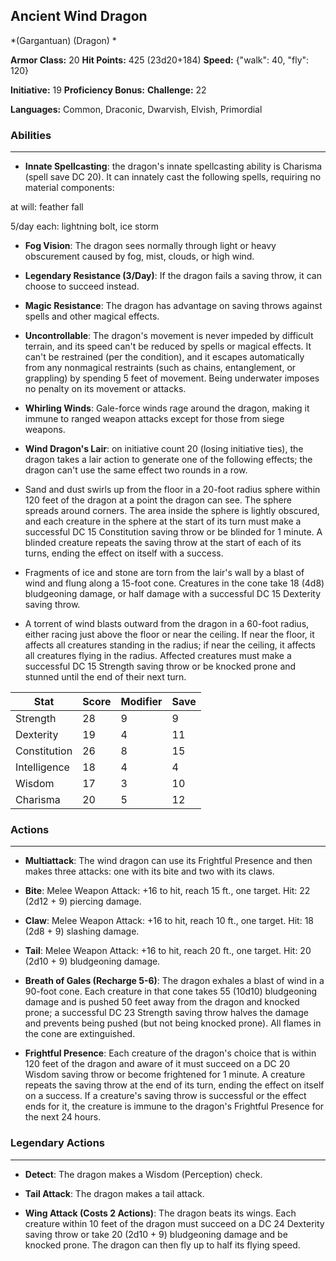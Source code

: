 ## Ancient Wind Dragon
*(Gargantuan) (Dragon) *

**Armor Class:** 20
**Hit Points:** 425 (23d20+184)
**Speed:** {"walk": 40, "fly": 120}

**Initiative:** 19
**Proficiency Bonus:**
**Challenge:** 22

**Languages:** Common, Draconic, Dwarvish, Elvish, Primordial

### Abilities
 --- 
- **Innate Spellcasting**: the dragon's innate spellcasting ability is Charisma (spell save DC 20). It can innately cast the following spells, requiring no material components:

at will: feather fall

5/day each: lightning bolt, ice storm

- **Fog Vision**: The dragon sees normally through light or heavy obscurement caused by fog, mist, clouds, or high wind.

- **Legendary Resistance (3/Day)**: If the dragon fails a saving throw, it can choose to succeed instead.

- **Magic Resistance**: The dragon has advantage on saving throws against spells and other magical effects.

- **Uncontrollable**: The dragon's movement is never impeded by difficult terrain, and its speed can't be reduced by spells or magical effects. It can't be restrained (per the condition), and it escapes automatically from any nonmagical restraints (such as chains, entanglement, or grappling) by spending 5 feet of movement. Being underwater imposes no penalty on its movement or attacks.

- **Whirling Winds**: Gale-force winds rage around the dragon, making it immune to ranged weapon attacks except for those from siege weapons.

- **Wind Dragon's Lair**: on initiative count 20 (losing initiative ties), the dragon takes a lair action to generate one of the following effects; the dragon can't use the same effect two rounds in a row.

- Sand and dust swirls up from the floor in a 20-foot radius sphere within 120 feet of the dragon at a point the dragon can see. The sphere spreads around corners. The area inside the sphere is lightly obscured, and each creature in the sphere at the start of its turn must make a successful DC 15 Constitution saving throw or be blinded for 1 minute. A blinded creature repeats the saving throw at the start of each of its turns, ending the effect on itself with a success.

- Fragments of ice and stone are torn from the lair's wall by a blast of wind and flung along a 15-foot cone. Creatures in the cone take 18 (4d8) bludgeoning damage, or half damage with a successful DC 15 Dexterity saving throw.

- A torrent of wind blasts outward from the dragon in a 60-foot radius, either racing just above the floor or near the ceiling. If near the floor, it affects all creatures standing in the radius; if near the ceiling, it affects all creatures flying in the radius. Affected creatures must make a successful DC 15 Strength saving throw or be knocked prone and stunned until the end of their next turn.



| Stat | Score | Modifier | Save |
| ---- | ---- | ---- | ---- |
| Strength | 28 | 9 | 9 |
| Dexterity | 19 | 4 | 11 |
| Constitution | 26 | 8 | 15 |
| Intelligence | 18 | 4 | 4 |
| Wisdom | 17 | 3 | 10 |
| Charisma | 20 | 5 | 12 |

### Actions
 --- 
- **Multiattack**: The wind dragon can use its Frightful Presence and then makes three attacks: one with its bite and two with its claws.

- **Bite**: Melee Weapon Attack: +16 to hit, reach 15 ft., one target. Hit: 22 (2d12 + 9) piercing damage.

- **Claw**: Melee Weapon Attack: +16 to hit, reach 10 ft., one target. Hit: 18 (2d8 + 9) slashing damage.

- **Tail**: Melee Weapon Attack: +16 to hit, reach 20 ft., one target. Hit: 20 (2d10 + 9) bludgeoning damage.

- **Breath of Gales (Recharge 5-6)**: The dragon exhales a blast of wind in a 90-foot cone. Each creature in that cone takes 55 (10d10) bludgeoning damage and is pushed 50 feet away from the dragon and knocked prone; a successful DC 23 Strength saving throw halves the damage and prevents being pushed (but not being knocked prone). All flames in the cone are extinguished.

- **Frightful Presence**: Each creature of the dragon's choice that is within 120 feet of the dragon and aware of it must succeed on a DC 20 Wisdom saving throw or become frightened for 1 minute. A creature repeats the saving throw at the end of its turn, ending the effect on itself on a success. If a creature's saving throw is successful or the effect ends for it, the creature is immune to the dragon's Frightful Presence for the next 24 hours.

### Legendary Actions
 --- 
- **Detect**: The dragon makes a Wisdom (Perception) check.

- **Tail Attack**: The dragon makes a tail attack.

- **Wing Attack (Costs 2 Actions)**: The dragon beats its wings. Each creature within 10 feet of the dragon must succeed on a DC 24 Dexterity saving throw or take 20 (2d10 + 9) bludgeoning damage and be knocked prone. The dragon can then fly up to half its flying speed.

